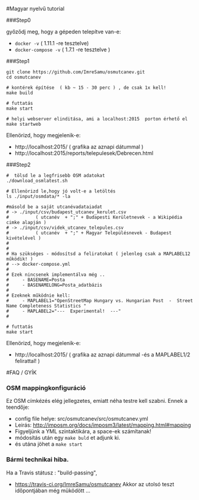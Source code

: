 
#Magyar nyelvű tutorial

###Step0

győződj meg, hogy a gépeden telepítve van-e:
* `docker -v`          ( 1.11.1 -re tesztelve)
* `docker-compose -v`  ( 1.7.1 -re tesztelve )


###Step1
```
git clone https://github.com/ImreSamu/osmutcanev.git
cd osmutcanev

# kontérek építése  ( kb ~ 15 - 30 perc ) , de csak 1x kell!
make build

# futtatás
make start

# helyi webserver elinditása, ami a localhost:2015  porton érhető el
make startweb
```


Ellenörizd, hogy megjelenik-e:
* http://localhost:2015/  ( grafika az aznapi dátummal )
* http://localhost:2015/reports/telepulesek/Debrecen.html


###Step2
```
#  tölsd le a legfrisebb OSM adatokat
./download_osmlatest.sh

# Ellenörizd le,hogy jó volt-e a letöltés 
ls ./input/osmdata/* -la

#másold be a saját utcanévadataiadat  
# -> ./input/csv/budapest_utcanev_kerulet.csv
#          ( utcanév  + ";" + Budapesti Kerületnevek - a Wikipédia cimke alapján )
# -> ./input/csv/videk_utcanev_telepules.csv
#          ( utcanév  + ";" + Magyar Településnevek - Budapest kivételével ) 
#
#
# Ha szükséges - módosítsd a feliratokat ( jelenleg csak a MAPLABEL12 működik! )
# --> docker-compose.yml
#
# Ezek nincsenek implementálva még ..
#     - BASENAME=Posta                      
#     - BASENAMELONG=Posta_adatbázis        
#  
# Ezeknek működnie kell:
#     - MAPLABEL1="OpenStreetMap Hungary vs. Hungarian Post  -  Street Name Completeness Statistics "  
#     - MAPLABEL2="---  Experimental!  ---"                                            
#

# futtatás
make start

```

Ellenörizd, hogy megjelenik-e:
* http://localhost:2015/  ( grafika az aznapi dátummal -és a MAPLABEL1/2 felirattal! )




#FAQ / GYÍK 

### OSM mappingkonfiguráció

Ez OSM címkézés elég jellegzetes, emiatt néha testre kell szabni.
Ennek a teendője:
* config file helye: src/osmutcanev/src/osmutcanev.yml
* Leirás: http://imposm.org/docs/imposm3/latest/mapping.html#mapping
* Figyeljünk a YML szintaktikára, a space-ek számítanak!
* módosítás után egy `make buld` et adjunk ki.
* és utána jöhet a `make start`

### Bármi technikai hiba.

Ha a Travis státusz : "build-passing", 
* https://travis-ci.org/ImreSamu/osmutcanev
Akkor az utolsó teszt időpontjában még müködött ...



 



